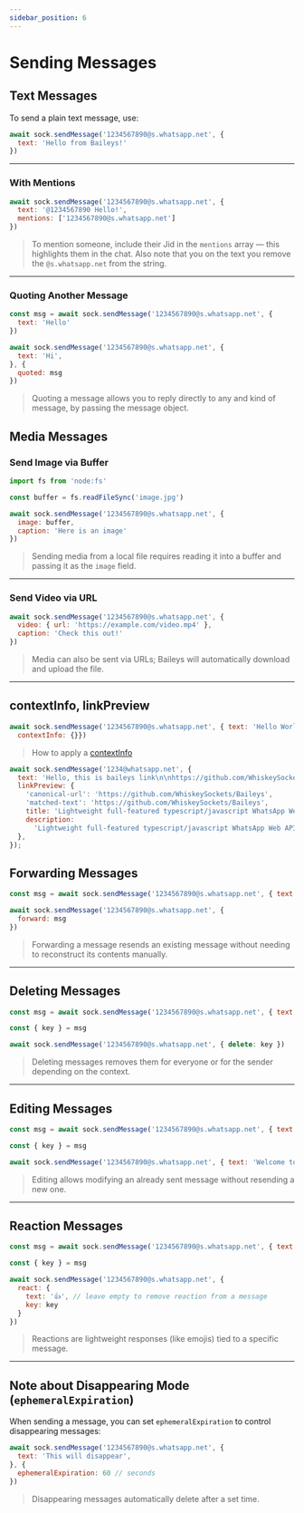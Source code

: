 ```yaml
---
sidebar_position: 6
---
```


# Sending Messages

## Text Messages

To send a plain text message, use:

```javascript
await sock.sendMessage('1234567890@s.whatsapp.net', {
  text: 'Hello from Baileys!'
})
```
---

### With Mentions

```javascript
await sock.sendMessage('1234567890@s.whatsapp.net', {
  text: '@1234567890 Hello!',
  mentions: ['1234567890@s.whatsapp.net']
})
```
> To mention someone, include their Jid in the `mentions` array — this highlights them in the chat. Also note that you on the text you remove the `@s.whatsapp.net` from the string.

---

### Quoting Another Message

```javascript
const msg = await sock.sendMessage('1234567890@s.whatsapp.net', {
  text: 'Hello'
})

await sock.sendMessage('1234567890@s.whatsapp.net', {
  text: 'Hi',
}, {
  quoted: msg
})
```
> Quoting a message allows you to reply directly to any and kind of message, by passing the message object.

## Media Messages

### Send Image via Buffer

```javascript
import fs from 'node:fs'

const buffer = fs.readFileSync('image.jpg')

await sock.sendMessage('1234567890@s.whatsapp.net', {
  image: buffer,
  caption: 'Here is an image'
})
```
> Sending media from a local file requires reading it into a buffer and passing it as the `image` field.

---

### Send Video via URL

```javascript
await sock.sendMessage('1234567890@s.whatsapp.net', {
  video: { url: 'https://example.com/video.mp4' },
  caption: 'Check this out!'
})
```
> Media can also be sent via URLs; Baileys will automatically download and upload the file.

---

## contextInfo, linkPreview

```javascript
await sock.sendMessage('1234567890@s.whatsapp.net', { text: 'Hello World', 
  contextInfo: {}})
```
> How to apply a [contextInfo](https://baileys.wiki/docs/api/namespaces/proto/namespaces/ContextInfo/) 

```javascript
await sock.sendMessage('1234@whatsapp.net', {
  text: 'Hello, this is baileys link\n\nhttps://github.com/WhiskeySockets/Baileys',
  linkPreview: {
    'canonical-url': 'https://github.com/WhiskeySockets/Baileys',
    'matched-text': 'https://github.com/WhiskeySockets/Baileys',
    title: 'Lightweight full-featured typescript/javascript WhatsApp Web API',
    description:
      'Lightweight full-featured typescript/javascript WhatsApp Web API - WhiskeySockets/Baileys',
  },
});
```

## Forwarding Messages

```javascript
const msg = await sock.sendMessage('1234567890@s.whatsapp.net', { text: 'an old message' })

await sock.sendMessage('1234567890@s.whatsapp.net', {
  forward: msg
})
```
> Forwarding a message resends an existing message without needing to reconstruct its contents manually.

---

## Deleting Messages

```javascript
const msg = await sock.sendMessage('1234567890@s.whatsapp.net', { text: 'A Simple Message' })

const { key } = msg

await sock.sendMessage('1234567890@s.whatsapp.net', { delete: key })
```
> Deleting messages removes them for everyone or for the sender depending on the context.

---

## Editing Messages

```javascript
const msg = await sock.sendMessage('1234567890@s.whatsapp.net', { text: 'Hello User' })

const { key } = msg

await sock.sendMessage('1234567890@s.whatsapp.net', { text: 'Welcome to Baileys', edit: key })
```
> Editing allows modifying an already sent message without resending a new one.

---

## Reaction Messages

```javascript
const msg = await sock.sendMessage('1234567890@s.whatsapp.net', { text: 'Hello User' })

const { key } = msg

await sock.sendMessage('1234567890@s.whatsapp.net', {
  react: {
    text: '👍', // leave empty to remove reaction from a message
    key: key
  }
})
```
> Reactions are lightweight responses (like emojis) tied to a specific message.

---

## Note about Disappearing Mode (`ephemeralExpiration`)

When sending a message, you can set `ephemeralExpiration` to control disappearing messages:

```javascript
await sock.sendMessage('1234567890@s.whatsapp.net', {
  text: 'This will disappear',
}, {
  ephemeralExpiration: 60 // seconds
})
```
> Disappearing messages automatically delete after a set time.